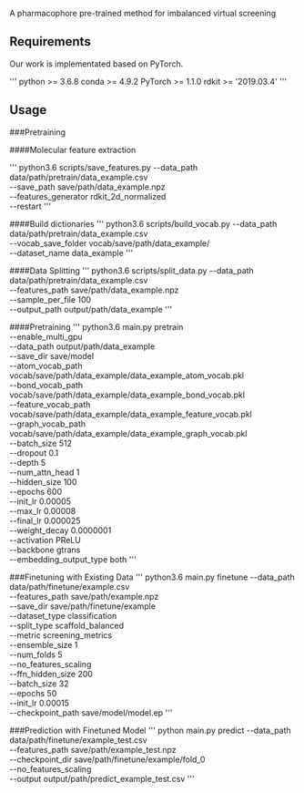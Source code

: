 
A pharmacophore pre-trained method for imbalanced virtual screening

## Requirements
Our work is implementated based on PyTorch.

'''
python >= 3.6.8
conda >= 4.9.2
PyTorch >= 1.1.0
rdkit >= '2019.03.4'
'''

## Usage

###Pretraining

####Molecular feature extraction

'''
python3.6 scripts/save_features.py --data_path data/path/pretrain/data_example.csv \
                                   --save_path save/path/data_example.npz \
                                   --features_generator rdkit_2d_normalized \
                                   --restart
'''

####Build dictionaries
'''
python3.6 scripts/build_vocab.py --data_path data/path/pretrain/data_example.csv  \
                                --vocab_save_folder vocab/save/path/data_example/  \
                                --dataset_name data_example
'''

####Data Splitting
'''
python3.6 scripts/split_data.py --data_path data/path/pretrain/data_example.csv  \
                             --features_path save/path/data_example.npz  \
                             --sample_per_file 100  \
                             --output_path output/path/data_example
'''

####Pretraining
'''
python3.6 main.py pretrain \
               --enable_multi_gpu \
               --data_path output/path/data_example \
               --save_dir save/model \
               --atom_vocab_path vocab/save/path/data_example/data_example_atom_vocab.pkl \
               --bond_vocab_path vocab/save/path/data_example/data_example_bond_vocab.pkl \
               --feature_vocab_path vocab/save/path/data_example/data_example_feature_vocab.pkl \
               --graph_vocab_path vocab/save/path/data_example/data_example_graph_vocab.pkl \
               --batch_size 512 \
               --dropout 0.1 \
               --depth 5 \
               --num_attn_head 1 \
               --hidden_size 100 \
               --epochs 600 \
               --init_lr 0.00005 \
               --max_lr 0.00008 \
               --final_lr 0.000025 \
               --weight_decay 0.0000001 \
               --activation PReLU \
               --backbone gtrans \
               --embedding_output_type both
'''

###Finetuning with Existing Data
'''
python3.6 main.py finetune --data_path data/path/finetune/example.csv \
                        --features_path save/path/example.npz \
                        --save_dir save/path/finetune/example \
                        --dataset_type classification \
                        --split_type scaffold_balanced \
                        --metric screening_metrics \
                        --ensemble_size 1 \
                        --num_folds 5 \
                        --no_features_scaling \
                        --ffn_hidden_size 200 \
                        --batch_size 32 \
                        --epochs 50 \
                        --init_lr 0.00015 \
                        --checkpoint_path save/model/model.ep 
'''

###Prediction with Finetuned Model
'''
python main.py predict --data_path data/path/finetune/example_test.csv \
              --features_path save/path/example_test.npz \
              --checkpoint_dir save/path/finetune/example/fold_0 \
              --no_features_scaling \
              --output output/path/predict_example_test.csv
'''
